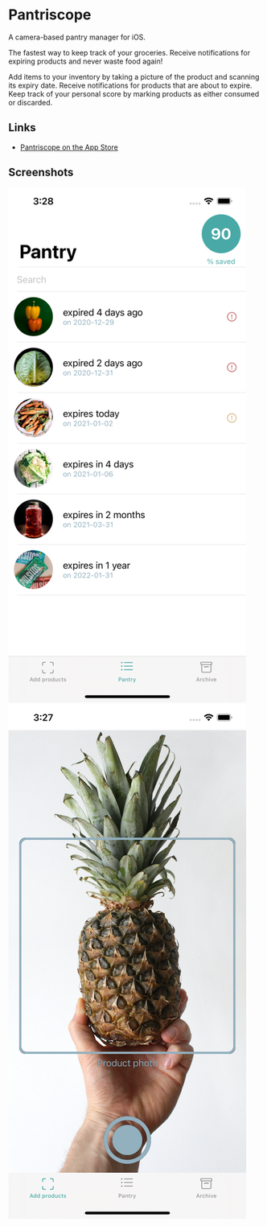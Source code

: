 # Pantriscope
A camera-based pantry manager for iOS.

The fastest way to keep track of your groceries. Receive notifications for expiring products and never waste food again!

Add items to your inventory by taking a picture of the product and scanning its expiry date. Receive notifications for products that are about to expire. Keep track of your personal score by marking products as either consumed or discarded.

## Links

* [Pantriscope on the App Store](https://apps.apple.com/de/app/pantriscope/id1546212168?l=en)

## Screenshots

![View inventory](./screenshots/inventory.png)
![Add a product](./screenshots/take-snapshot.png)
